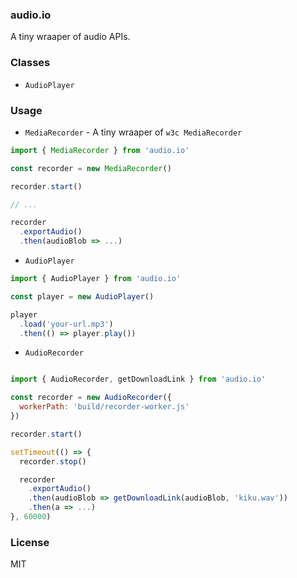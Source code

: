 
### audio.io

A tiny wraaper of audio APIs.

### Classes

* `AudioPlayer`

### Usage

* `MediaRecorder` - A tiny wraaper of `w3c MediaRecorder`

```js
import { MediaRecorder } from 'audio.io'

const recorder = new MediaRecorder()

recorder.start()

// ...

recorder
  .exportAudio()
  .then(audioBlob => ...)
```

* `AudioPlayer`

```js
import { AudioPlayer } from 'audio.io'

const player = new AudioPlayer()

player
  .load('your-url.mp3')
  .then(() => player.play())
```

* `AudioRecorder`

```js

import { AudioRecorder, getDownloadLink } from 'audio.io'

const recorder = new AudioRecorder({
  workerPath: 'build/recorder-worker.js'
})

recorder.start()

setTimeout(() => {
  recorder.stop()

  recorder
    .exportAudio()
    .then(audioBlob => getDownloadLink(audioBlob, 'kiku.wav'))
    .then(a => ...)
}, 60000)
```

### License
MIT
